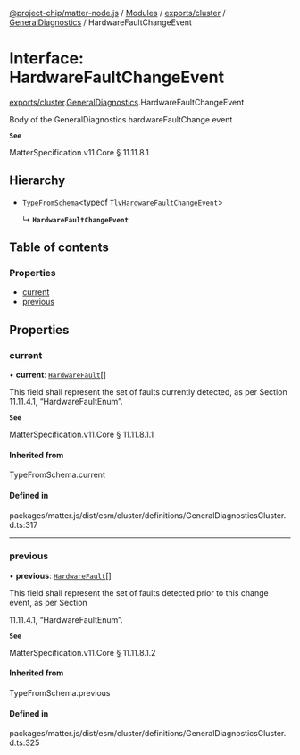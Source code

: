 [@project-chip/matter-node.js](../README.md) / [Modules](../modules.md) / [exports/cluster](../modules/exports_cluster.md) / [GeneralDiagnostics](../modules/exports_cluster.GeneralDiagnostics.md) / HardwareFaultChangeEvent

# Interface: HardwareFaultChangeEvent

[exports/cluster](../modules/exports_cluster.md).[GeneralDiagnostics](../modules/exports_cluster.GeneralDiagnostics.md).HardwareFaultChangeEvent

Body of the GeneralDiagnostics hardwareFaultChange event

**`See`**

MatterSpecification.v11.Core § 11.11.8.1

## Hierarchy

- [`TypeFromSchema`](../modules/exports_tlv.md#typefromschema)\<typeof [`TlvHardwareFaultChangeEvent`](../modules/exports_cluster.GeneralDiagnostics.md#tlvhardwarefaultchangeevent)\>

  ↳ **`HardwareFaultChangeEvent`**

## Table of contents

### Properties

- [current](exports_cluster.GeneralDiagnostics.HardwareFaultChangeEvent.md#current)
- [previous](exports_cluster.GeneralDiagnostics.HardwareFaultChangeEvent.md#previous)

## Properties

### current

• **current**: [`HardwareFault`](../enums/exports_cluster.GeneralDiagnostics.HardwareFault.md)[]

This field shall represent the set of faults currently detected, as per Section 11.11.4.1,
“HardwareFaultEnum”.

**`See`**

MatterSpecification.v11.Core § 11.11.8.1.1

#### Inherited from

TypeFromSchema.current

#### Defined in

packages/matter.js/dist/esm/cluster/definitions/GeneralDiagnosticsCluster.d.ts:317

___

### previous

• **previous**: [`HardwareFault`](../enums/exports_cluster.GeneralDiagnostics.HardwareFault.md)[]

This field shall represent the set of faults detected prior to this change event, as per Section

11.11.4.1, “HardwareFaultEnum”.

**`See`**

MatterSpecification.v11.Core § 11.11.8.1.2

#### Inherited from

TypeFromSchema.previous

#### Defined in

packages/matter.js/dist/esm/cluster/definitions/GeneralDiagnosticsCluster.d.ts:325

